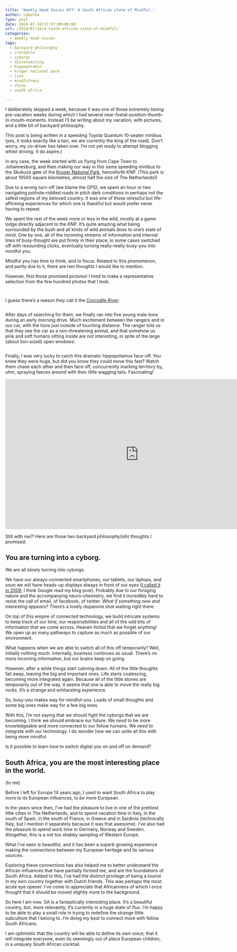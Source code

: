 ```yaml
---
title: 'Weekly Head Voices #77: A South African state of Mindful.'
author: cpbotha
type: post
date: 2014-07-16T17:57:00+00:00
url: /2014/07/16/a-south-african-state-of-mindful/
categories:
  - weekly head voices
tags:
  - backyard philosophy
  - crocodile
  - cyborgs
  - disconnecting
  - hippopotamus
  - kruger national park
  - lion
  - mindfulness
  - rhino
  - south africa

---
```

I deliberately skipped a week, because it was one of those extremely _taxing_ pre-vacation weeks during which I had several near-foetal-position-thumb-in-mouth-moments. Instead I&#8217;ll be writing about my vacation, with pictures, and a little bit of backyard philosophy.

This post is being written in a speeding Toyota Quantum 10-seater minibus (yes, it looks exactly like a taxi, we are currently the king of the road). Don&#8217;t worry, my co-driver has taken over. I&#8217;m not yet ready to attempt blogging whilst driving. (I do aspire.)

In any case, the week started with us flying from Cape Town to Johannesburg, and then making our way in this same speeding minibus to the Skukuza gate of the [Kruger National Park][1], henceforth KNP. (This park is about 19500 square kilometres, almost half the size of The Netherlands!)

Due to a wrong turn-off (we blame the GPS), we spent an hour or two navigating pothole-riddled roads in pitch dark conditions in perhaps not the safest regions of my beloved country. It was one of those stressful but life-affirming experiences for which one is thankful but would prefer never having to repeat.

We spent the rest of the week more or less in the wild, mostly at a game lodge directly adjacent to the KNP. It&#8217;s quite amazing what being surrounded by the bush and all kinds of wild animals does to one&#8217;s state of mind. One by one, all of the incoming streams of information and internal lines of busy-thought are put firmly in their place, in some cases switched off with resounding clicks, eventually turning really-really-busy-you into mindful you.

Mindful you has time to think, and to focus. Related to this phenomenon, and partly due to it, there are two thoughts I would like to mention.

However, first those promised pictures! I tried to make a representative selection from the few hundred photos that I took.

<div class="figure">
  <p>
    <a href="http://cpbotha.net/wp-content/uploads/2014/07/wpid-mjejane_elephant.jpg" data-rel="lightbox-image-0" data-rl_title="" data-rl_caption="" title=""><img src="http://cpbotha.net/wp-content/uploads/2014/07/wpid-mjejane_elephant-300x225.jpg" alt="" /></a>
  </p>
</div>

<div class="figure">
  <p>
    <a href="http://cpbotha.net/wp-content/uploads/2014/07/wpid-mjejane_rhino.jpg" data-rel="lightbox-image-1" data-rl_title="" data-rl_caption="" title=""><img src="http://cpbotha.net/wp-content/uploads/2014/07/wpid-mjejane_rhino-300x225.jpg" alt="" /></a>
  </p>
</div>

I guess there&#8217;s a reason they call it the [Crocodile River][2]:

<div class="figure">
  <p>
    <a href="http://cpbotha.net/wp-content/uploads/2014/07/wpid-mjejane_crocodiles1.jpg" data-rel="lightbox-image-2" data-rl_title="" data-rl_caption="" title=""><img src="http://cpbotha.net/wp-content/uploads/2014/07/wpid-mjejane_crocodiles1-300x225.jpg" alt="" /></a>
  </p>
</div>

After days of searching for them, we finally ran into five young male lions during an early morning drive. Much excitement between the rangers and in our car, with the lions just outside of touching distance. The ranger told us that they see the car as a non-threatening animal, and that somehow us pink and soft humans sitting inside are not interesting, in spite of the large (about lion-sized) open windows:

<div class="figure">
  <p>
    <a href="http://cpbotha.net/wp-content/uploads/2014/07/wpid-mjejane_lion.jpg" data-rel="lightbox-image-3" data-rl_title="" data-rl_caption="" title=""><img src="http://cpbotha.net/wp-content/uploads/2014/07/wpid-mjejane_lion-300x225.jpg" alt="" /></a>
  </p>
</div>

Finally, I was very lucky to catch this dramatic hippopotamus face-off. You knew they were huge, but did you know they could move this fast? Watch them chase each other and then face off, concurrently marking territory by, uhm, spraying faeces around with their little wagging tails. Fascinating!

<div class="jetpack-video-wrapper">
  <span class="embed-youtube" style="text-align:center; display: block;"><iframe class='youtube-player' type='text/html' width='840' height='473' src='https://www.youtube.com/embed/snrHHa7vnfU?version=3&#038;rel=1&#038;fs=1&#038;autohide=2&#038;showsearch=0&#038;showinfo=1&#038;iv_load_policy=1&#038;wmode=transparent' allowfullscreen='true' style='border:0;'></iframe></span>
</div>

Still with me?! Here are those two backyard philosophy(ish) thoughts I promised:

## You are turning into a cyborg.

We are all slowly turning into cyborgs.

We have our always-connected smartphones, our tablets, our laptops, and soon we will have heads-up displays always in front of our eyes (<a href="http://cpbotha.net/2009/10/18/futuristic-betting-at-visweek-2009/">I called it in 2009</a>, I think Google read my blog post). Probably due to our foraging nature and the accompanying neuro-chemistry, we find it incredibly hard to resist the call of email, of facebook, of twitter. <i>What if something new and interesting appears?</i> There&#8217;s a lovely dopamine shot waiting right there.

On top of this empire of connected technology, we build intricate systems to keep track of our time, our responsibilities and all of the odd bits of information that we come across. Heaven forbid that we forget anything! We open up as many pathways to capture as much as possible of our environment.

What happens when we are able to switch all of this off temporarily? Well, initially nothing much. Internally, business continues as usual. There&#8217;s no more incoming information, but our brains keep on going.

However, after a while things start calming down. All of the little thoughts fall away, leaving the big and important ones. Life starts coalescing, becoming more integrated again. Because all of the little stones are temporarily out of the way, it seems that one is able to move the really big rocks. It&#8217;s a strange and exhilarating experience.

So, busy-you makes way for mindful-you. Loads of small thoughts and some big ones make way for a few big ones.

With this, I&#8217;m not saying that we should fight the cyborgs that we are becoming. I think we should embrace our future. We <i>need</i> to be more knowledgeable and more connected to our fellow humans. We <i>need</i> to integrate with our technology. I do wonder how we can unite all this with being more mindful.

Is it possible to learn how to switch digital you on and off on demand?

## South Africa, you are the most interesting place in the world.

(to me)

Before I left for Europe 14 years ago, I used to want South Africa to play more to its European influences, to <i>be</i> more European.

In the years since then, I&#8217;ve had the pleasure to live in one of the prettiest little cities in The Netherlands, and to spend vacation time in Italy, in the south of Spain, in the south of France, in Greece and in Sardinia (technically Italy, but I mention it separately because it was that awesome). I&#8217;ve also had the pleasure to spend work time in Germany, Norway and Sweden. Altogether, this is a not too shabby sampling of Western Europe.

What I&#8217;ve seen is beautiful, and it has been a superb growing experience making the connections between my European heritage and its various sources.

Exploring these connections has also helped me to better understand the African influences that have partially formed me, and are the foundations of South Africa. Added to this, I&#8217;ve had the distinct privilege of being a tourist in my own country together with Dutch friends. This was perhaps the most acute eye opener. I&#8217;ve come to appreciate that Africanness of which I once thought that it should be moved slightly more to the background.

So here I am now. SA is a fantastically interesting place. It&#8217;s a beautiful country, but, more relevantly, it&#8217;s currently in a huge state of flux. I&#8217;m happy to be able to play a small role in trying to redefine the strange little subculture that I belong to. I&#8217;m doing my best to connect more with fellow South Africans.

I am optimistic that the country will be able to define its own voice; that it will integrate everyone, even its seemingly out of place European children, in a uniquely <i>South</i> African cocktail.

 [1]: http://www.sanparks.co.za/parks/kruger/
 [2]: http://en.wikipedia.org/wiki/Crocodile_River_(Mpumalanga)
